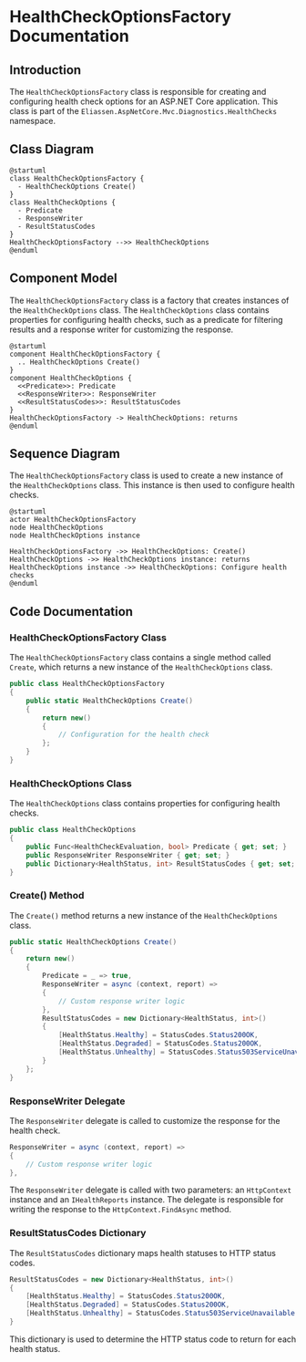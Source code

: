 # HealthCheckOptionsFactory Documentation

## Introduction

The `HealthCheckOptionsFactory` class is responsible for creating and configuring health check options for an ASP.NET Core application. This class is part of the `Eliassen.AspNetCore.Mvc.Diagnostics.HealthChecks` namespace.

## Class Diagram

```plantuml
@startuml
class HealthCheckOptionsFactory {
  - HealthCheckOptions Create()
}
class HealthCheckOptions {
  - Predicate
  - ResponseWriter
  - ResultStatusCodes
}
HealthCheckOptionsFactory -->> HealthCheckOptions
@enduml
```

## Component Model

The `HealthCheckOptionsFactory` class is a factory that creates instances of the `HealthCheckOptions` class. The `HealthCheckOptions` class contains properties for configuring health checks, such as a predicate for filtering results and a response writer for customizing the response.

```plantuml
@startuml
component HealthCheckOptionsFactory {
  .. HealthCheckOptions Create()
}
component HealthCheckOptions {
  <<Predicate>>: Predicate
  <<ResponseWriter>>: ResponseWriter
  <<ResultStatusCodes>>: ResultStatusCodes
}
HealthCheckOptionsFactory -> HealthCheckOptions: returns
@enduml
```

## Sequence Diagram

The `HealthCheckOptionsFactory` class is used to create a new instance of the `HealthCheckOptions` class. This instance is then used to configure health checks.

```plantuml
@startuml
actor HealthCheckOptionsFactory
node HealthCheckOptions
node HealthCheckOptions instance

HealthCheckOptionsFactory ->> HealthCheckOptions: Create()
HealthCheckOptions ->> HealthCheckOptions instance: returns
HealthCheckOptions instance ->> HealthCheckOptions: Configure health checks
@enduml
```

## Code Documentation

### HealthCheckOptionsFactory Class

The `HealthCheckOptionsFactory` class contains a single method called `Create`, which returns a new instance of the `HealthCheckOptions` class.

```csharp
public class HealthCheckOptionsFactory
{
    public static HealthCheckOptions Create()
    {
        return new()
        {
            // Configuration for the health check
        };
    }
}
```

### HealthCheckOptions Class

The `HealthCheckOptions` class contains properties for configuring health checks.

```csharp
public class HealthCheckOptions
{
    public Func<HealthCheckEvaluation, bool> Predicate { get; set; }
    public ResponseWriter ResponseWriter { get; set; }
    public Dictionary<HealthStatus, int> ResultStatusCodes { get; set; }
}
```

### Create() Method

The `Create()` method returns a new instance of the `HealthCheckOptions` class.

```csharp
public static HealthCheckOptions Create()
{
    return new()
    {
        Predicate = _ => true,
        ResponseWriter = async (context, report) =>
        {
            // Custom response writer logic
        },
        ResultStatusCodes = new Dictionary<HealthStatus, int>()
        {
            [HealthStatus.Healthy] = StatusCodes.Status200OK,
            [HealthStatus.Degraded] = StatusCodes.Status200OK,
            [HealthStatus.Unhealthy] = StatusCodes.Status503ServiceUnavailable
        }
    };
}
```

### ResponseWriter Delegate

The `ResponseWriter` delegate is called to customize the response for the health check.

```csharp
ResponseWriter = async (context, report) =>
{
    // Custom response writer logic
},
```

The `ResponseWriter` delegate is called with two parameters: an `HttpContext` instance and an `IHealthReports` instance. The delegate is responsible for writing the response to the `HttpContext.FindAsync` method.

### ResultStatusCodes Dictionary

The `ResultStatusCodes` dictionary maps health statuses to HTTP status codes.

```csharp
ResultStatusCodes = new Dictionary<HealthStatus, int>()
{
    [HealthStatus.Healthy] = StatusCodes.Status200OK,
    [HealthStatus.Degraded] = StatusCodes.Status200OK,
    [HealthStatus.Unhealthy] = StatusCodes.Status503ServiceUnavailable
}
```

This dictionary is used to determine the HTTP status code to return for each health status.